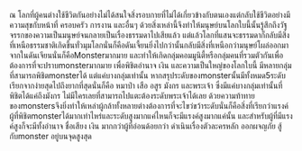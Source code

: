 ณ โลกที่ผู้คนต่างใช้ชีวิตกันอย่างไม่ได้สนใจสิ่งรอบกายที่ไม่ได้เกี่ยวข้างกับตนเองแต่กลับใช้ชีวิตอย่างมีความสุขกับหน้าที่ ครอบครัว การงาน และอื่นๆ ด้วยสิ่งเหล่านี้จึงทำให้มนุษย์บนโลกใบนี้นั้นรู้สึกถึงวัฐจรรกของความเป็นมนุษย์จนกลายเป็นเรื่องธรรมดาไปเสียแล้ว แต่แล้วโลกที่แสนจะธรรมดาก็กลับมีสิ่งที่เหนือธรรมชาติเกิดขึ้นทั่วมุมโลกนั่นก็คือดันเจี้ยนยิ่งไปกว่านั้นกลับมีสิ่งที่เหนือกว่ามนุษย์โผล่ออกมาจากในดันเจียนนั่นก็คือMonsterมากมาย และทำให้เกิดกลุ่มคอมมูนิตี้หรือกลุ่มคนที่รวมตัวกันเพื่อต้องการที่จะปราบmonsterมากมาย เพื่อพิชิตอำนาจ เงิน และความเป็นใหญ่ของโลกใบนี้ มีหลายกลุ่มที่สามารถพิชิตmonsterได้ แต่แค่บางกลุ่มเท่านั้น หากสรุประดับของmonsterนั้นมีทั้งหมด5ระดับ  เรียกจากง่ายสุดไปถึงยากที่สุดนั่นก็คือ หมาป่า เสือ อสูร มังกร และพระเจ้า ซึ่งมีแค่บางกลุ่มเท่านั้นที่พิชิตได้แค่ถึงมังกร ไม่มีใครเลยที่สามารถไปแตะต้องระดับพระเจ้าได้เลย ด้วยความท้าทายของmonstersจึงยิ่งทำให้เหล่าผู้กล้าทั้งหลายต่างต้องการที่จะไขว่ขว้าระดับนั่นก็คือสิ่งที่เรียกว่าแรงค์ ผู้ที่พิชิตmonsterได้มากเท่าไหร่และระดับสูงมากแค่ไหนก็จะมีแรงค์สูงมากแค่นั้น และสำหรับผู้ที่มีแรงค์สูงก็จะมีทั้งอำนาจ ชื่อเสียง เงิน มากกว่าผู้ที่อ่อนด้อยกว่า
ดำเนินเรื่องตัวละครหลัก
ออกผจญภัย
สู้กับmonster
อยู่บนจุดสูงสุด
